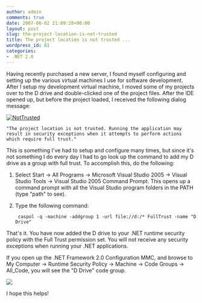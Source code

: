 ```yaml
---
author: admin
comments: true
date: 2007-06-02 21:09:28+00:00
layout: post
slug: the-project-location-is-not-trusted
title: The project location is not trusted ...
wordpress_id: 81
categories:
- .NET 2.0
---
```


Having recently purchased a new server, I found myself configuring and setting up the various virtual machines I use for software development. After I setup my development virtual machine, I moved some of my projects over to the D drive and double-clicked one of the project files. After the IDE opened up, but before the project loaded, I received the following dialog message:

[![NotTrusted](http://images.wadewegner.com/wordpress/content/binary/WindowsLiveWriter/Theprojectlocationisnottrusted_CE6F/NotTrusted_thumb.gif)](http://images.wadewegner.com/wordpress/content/binary/WindowsLiveWriter/Theprojectlocationisnottrusted_CE6F/NotTrusted.gif)

	"The project location is not trusted. Running the application may result in security exceptions when it attempts to perform actions which require full trust."

This is something I've had to setup and configure many times, but since it's not something I do every day I had to go look up the command to add my D drive as a group with full trust. To accomplish this, do the following:

1. Select Start -> All Programs -> Microsoft Visual Studio 2005 -> Visual Studio Tools -> Visual Studio 2005 Command Prompt. This opens up a command prompt with all the Visual Studio program folders in the PATH (type "path" to see).

2. Type the following command:

		caspol -q -machine -addgroup 1 -url file://d:/* FullTrust -name "D Drive"

That's it. You have now added the D drive to your .NET runtime security policy with the Full Trust permission set. You will not receive any security exceptions when running your .NET applications.

If you open up the .NET Framework 2.0 Configuration MMC, and browse to My Computer -> Runtime Security Policy -> Machine -> Code Groups -> All_Code, you will see the "D Drive" code group.

![](http://images.wadewegner.com/wordpress/content/binary/Config.gif)[](http://images.wadewegner.com/wordpress/content/binary/WindowsLiveWriter/Theprojectlocationisnottrusted_CE6F/Config.gif)

I hope this helps!